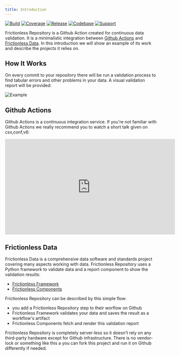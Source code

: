 ```yaml
---
title: Introduction
---
```


[![Build](https://img.shields.io/github/workflow/status/frictionlessdata/repository/general/main)](https://github.com/frictionlessdata/repository/actions)
[![Coverage](https://img.shields.io/codecov/c/github/frictionlessdata/repository/main)](https://codecov.io/gh/frictionlessdata/repository)
[![Release](https://img.shields.io/github/v/release/frictionlessdata/repository)](https://github.com/frictionlessdata/repository/releases)
[![Codebase](https://img.shields.io/badge/codebase-github-brightgreen)](https://github.com/frictionlessdata/repository)
[![Support](https://img.shields.io/badge/support-discord-brightgreen)](https://discord.com/channels/695635777199145130/695635777199145133)

Frictionless Repository is a Github Action created for continuous data validation. It is a minimalistic integration between [Github Actions](https://github.com/features/actions) and [Frictionless Data](https://frictionlessdata.io/). In this introduction we will show an example of its work and describe the projects it relies on.

## How It Works

On every commit to your repository there will be run a validation process to find tabular errors and other problems in your data. A visual validation report will be provided:

![Example](/img/example.png)

## Github Actions

Github Actions is a continuous integration service. If you're not familiar with Github Actions we really recommend you to watch a short talk given on csv,conf,v6:

<p><iframe width="560" height="315" src="https://www.youtube.com/embed/0WYpiba-UjE" title="YouTube video player" frameborder="0" allow="accelerometer; autoplay; clipboard-write; encrypted-media; gyroscope; picture-in-picture" allowfullscreen></iframe></p>

## Frictionless Data

Frictionless Data is a comprehensive data software and standards project covering many aspects working with data. Frictionless Repository uses a Python framework to validate data and a report component to show the validation results:
- [Frictionless Framework](https://framework.frictionlessdata.io/)
- [Frictionless Components](https://components.frictionlessdata.io/?path=/story/components-report--invalid)

Frictionless Repository can be described by this simple flow:
- you add a Frictionless Repository step to their worflow on Github
- Frictionless Framework validates your data and saves the result as a workflow's artifact
- Frictionless Components fetch and render this validation report

Frictionless Repository is completely server-less so it doesn't rely on any third-party hardware except for Github infrastructure. There is no vendor-lock or something like this a you can fork this project and run it on Github differently if needed.
